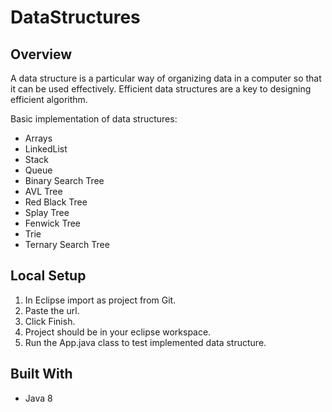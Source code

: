 # DataStructures

## Overview
A data structure is a particular way of organizing data in a computer so that it can be used effectively.
Efficient data structures are a key to designing efficient algorithm.

Basic implementation of data structures:
* Arrays
* LinkedList
* Stack
* Queue
* Binary Search Tree
* AVL Tree
* Red Black Tree
* Splay Tree
* Fenwick Tree
* Trie
* Ternary Search Tree

## Local Setup
1. In Eclipse import as project from Git.
2. Paste the url.
3. Click Finish.
4. Project should be in your eclipse workspace.
5. Run the App.java class to test implemented data structure.

## Built With
* Java 8
